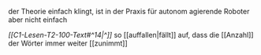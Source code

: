 der Theorie einfach klingt, ist in der Praxis für autonom agierende Roboter aber nicht einfach

*[[C1-Lesen-T2-100-Text#^14|^]]* so [[auffallen|fällt]] auf, dass die [[Anzahl]] der Wörter immer weiter [[zunimmt]]
